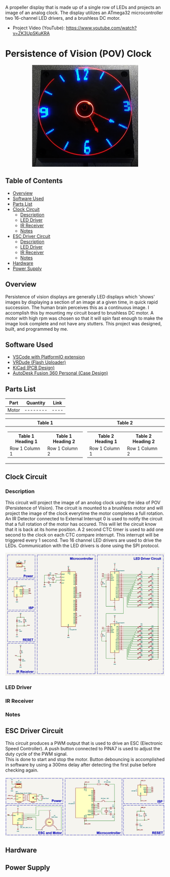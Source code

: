 A propeller display that is made up of a single row of LEDs and projects an image of an analog clock. The display utilizes an ATmega32 
microcontroller two 16-channel LED drivers, and a brushless DC motor.

- Project Video (YouTube): https://www.youtube.com/watch?v=ZK3UpSKuKRA

# Persistence of Vision (POV) Clock
 <div align="center">
    <!-- <img src="images/pov-led-clock-powered.png" width = "446" height = "428"> -->
    <img src="images/pov-led-clock-powered.png" width = "335" height = "321">
 </div>

<h2> Table of Contents</h2>

- [Overview](#overview)
- [Software Used](#software)
- [Parts List](#partslist)
- [Clock Circuit](#clockcircuit)
    - [Description](#clockdescription) <!-- Description of the circuit. Schematic. Double sided board for space-->
    - [LED Driver](#leddriver) <!-- Description of how data is transfered to led sinks -->
    - [IR Receiver](#irreceiver) <!-- External interrupt-->
    - [Notes](#clockcircuitnotes) <!--Leaving out crystal because of balance. Modifying isp header  If you use crystal you will need to update FCPU and timer OCR-->
- [ESC Driver Circuit](#escdriver)
    - [Description](#escdescription) <!-- Description of the circuit. Schematic image.-->
    - [LED Driver](#leddriver) <!-- Description of how data is transfered to led sinks -->
    - [IR Receiver](#irreceiver) <!-- External interrupt-->
    - [Notes](#esccircuitnotes) <!--Choose a crystal where you can get pwm frequency between 50 - 500hz. Maybe include a small capacitor for button debouncing-->
- [Hardware](#hardware)
- [Power Supply](#powersupply)


## Overview <a name="overview"></a>
Persistence of vision displays are generally LED displays which 'shows' images by displaying a section of an image at a given time, in quick rapid succession. The human brain perceives this as a continuous image. I accomplish this by mounting my circuit board to brushless DC motor. A motor with high rpm was chosen so that it will spin fast enough to make the image look complete and not have any stutters. This project was designed, built, and programmed by me.

## Software Used<a name="software"></a>
- <a href="https://docs.platformio.org/en/latest/what-is-platformio.html">VSCode with PlatformIO extension</a>
- <a href="https://github.com/avrdudes/avrdude">VRDude (Flash Uploader)</a> 
- <a href="https://www.kicad.org/">KiCad (PCB Design)</a> 
- <a href="https://www.autodesk.com/products/fusion-360/personal">AutoDesk Fusion 360 Personal (Case Design)</a> 

## Parts List <a name="partslist"></a>
|Part |Quantity|Link|
|-----|--------|----|
|Motor|--------|----|

|Table 1|Table 2|
|--|--|
|<table> <tr><th>Table 1 Heading 1</th><th>Table 1 Heading 2</th></tr><tr><td>Row 1 Column 1</td><td>Row 1 Column 2</td></tr> </table>| <table> <tr><th>Table 2 Heading 1</th><th>Table 2 Heading 2</th></tr><tr><td>Row 1 Column 1</td><td>Row 1 Column 2</td></tr> </table>|

## Clock Circuit <a name="clockcircuit"></a>
### Description <a name="clockdescription"></a>
 This circuit will project the image of an anolog clock using the idea of POV (Persistence of Vision).
 The circuit is mounted to a brushless motor and will project the image of the clock everytime the
 motor completes a full rotation. An IR Detector connected to External Interrupt 0 is used to notify 
 the circuit that a full rotation of the motor has occured. This will let the circuit know that it is back 
 at its home position. A 2 second CTC timer is used to add one second to the clock on each CTC compare 
 interrupt. This interrupt will be triggered every 1 second. Two 16 channel LED drivers are used to drive
 the LEDs. Communication with the LED drivers is done using the SPI protocol.
<div>
    <img src = "images/led-circuit-schematic.jpg">
</div>

### LED Driver <a name="leddriver"></a>
### IR Receiver <a name="irreceiver"></a>
### Notes <a name="clockcircuitnotes"></a>

## ESC Driver Circuit<a name="escdriver"></a>
This circuit produces a PWM output that is used to drive an ESC (Electronic Speed Controller).
A push button connected to PINA7 is used to adjust the duty cycle of the PWM signal.  
This is done to start and stop the motor. Button debouncing is accomplished in software
by using a 300ms delay after detecting the first pulse before checking again. 
<div>
    <img src = "images/esc-driver-circuit-schematic.JPG">
</div>
<!-- motor info
esc
case -->

## Hardware <a name="hardware"></a>
<!-- motor info
esc
case
ir transmitter -->

## Power Supply <a name="powersupply"></a>
<!-- power supply
wireless power -->

<!-- <h2>Images</h2>
<div>
    <img src = "images/pov-led-clock.JPEG" width = "410" height = "500" style="padding: 0; margin: 0;">
    <img src = "images/case-inside.JPEG" width = "410" height = "500">
</div>
<div>
    <img src = "images/led-circuit-front.JPEG" width = "203" height = "270" style="padding: 0; margin: 0;">
    <img src = "images/led-circuit-back.JPEG" width = "203" height = "270" style="padding: 0; margin: 0;">
    <img src = "images/attiny-circuit-front.JPEG" width = "203" height = "270" style="padding: 0; margin: 0;">
    <img src = "images/attiny-circuit-back.JPEG" width = "203" height = "270" style="padding: 0; margin: 0;">
</div>

<h2>LED Clock Schematic</h2>
<div>
    <img src = "images/led-circuit-schematic.jpg">
</div>

<h2>ESC Driver and Motor Schematic</h2>
<div>
    <img src = "images/esc-driver-circuit-schematic.JPG">
</div> -->